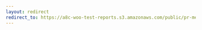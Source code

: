 ```yaml
---
layout: redirect
redirect_to: https://a8c-woo-test-reports.s3.amazonaws.com/public/pr-merge/38480/api/index.html
---
```

